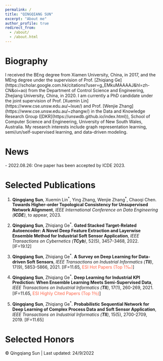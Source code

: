 ```yaml
---
permalink: /
title: "QINGQIANG SUN"
excerpt: "About me"
author_profile: true
redirect_from: 
  - /about/
  - /about.html
---
```


<h1 id="biography"> Biography</h1>
I received the BEng degree from Xiamen University, China, in 2017, and the MEng degree under the supervision of Prof. [Zhiqiang Ge](https://scholar.google.com.hk/citations?user=g_EMkuMAAAAJ&hl=zh-CN&oi=ao) from the Department of Control Science and Engineering, Zhejiang University, China, in 2020. I am currently a PhD candidate under the joint supervision of Prof. [Xuemin Lin](https://www.cse.unsw.edu.au/~lxue/) and Prof. [Wenjie Zhang](https://www.cse.unsw.edu.au/~zhangw/) in the Data and Knowledge Research Group ([DKR](https://unswdb.github.io/index.html)), School of Computer Science and Engineering, University of New South Wales, Australia. My research interests include graph representation learning, semi/un/self-supervised learning, and data-driven modeling. 

<h1 id="news"> News</h1>
- 2022.08.26: One paper has been accepted by ICDE 2023.


<h1 id="publications"> Selected Publications</h1>

1. **Qingqiang Sun**, Xuemin Lin<sup>\*</sup>, Ying Zhang, Wenjie Zhang<sup>\*</sup>, Chaoqi Chen. **Towards Higher-order Topological Consistency for Unsupervised Network Alignment**, *IEEE International Conference on Data Engineering (**ICDE**)*, to appear, 2023.  

2. **Qingqiang Sun**, Zhiqiang Ge<sup>\*</sup>. **Gated Stacked Target-Related Autoencoder: A Novel Deep Feature Extraction and Layerwise Ensemble Method for Industrial Soft Sensor Application**, *IEEE Transactions on Cybernetics (**TCyb**)*, 52(5), 3457-3468, 2022. \[IF=19.12\]  

3. **Qingqiang Sun**, Zhiqiang Ge<sup>\*</sup>. **A Survey on Deep Learning for Data-driven Soft Sensors**, *IEEE Transactions on Industrial Informatics (**TII**)*, 17(9), 5853-5866, 2021. \[IF=11.65, <font color=Tomato>ESI Hot Papers (Top 1‰)</font>\]  

4. **Qingqiang Sun**, Zhiqiang Ge<sup>\*</sup>. **Deep Learning for Industrial KPI Prediction: When Ensemble Learning Meets Semi-Supervised Data**, *IEEE Transactions on Industrial Informatics (**TII**)*, 17(1), 260-269, 2021. \[IF=11.65, <font color=Tomato>ESI Highly Cited Papers (Top 1％)</font>\]  

5. **Qingqiang Sun**, Zhiqiang Ge<sup>\*</sup>. **Probabilistic Sequential Network for Deep Learning of Complex Process Data and Soft Sensor Application**, *IEEE Transactions on Industrial Informatics (**TII**)*, 15(5), 2700-2709, 2019. \[IF=11.65\]  

<h1 id="honors"> Selected Honors</h1>

<!-- Getting started
======
1. Register a GitHub account if you don't have one and confirm your e-mail (required!)
1. Fork [this repository](https://github.com/academicpages/academicpages.github.io) by clicking the "fork" button in the top right. 
1. Go to the repository's settings (rightmost item in the tabs that start with "Code", should be below "Unwatch"). Rename the repository "[your GitHub username].github.io", which will also be your website's URL.
1. Set site-wide configuration and create content & metadata (see below -- also see [this set of diffs](http://archive.is/3TPas) showing what files were changed to set up [an example site](https://getorg-testacct.github.io) for a user with the username "getorg-testacct")
1. Upload any files (like PDFs, .zip files, etc.) to the files/ directory. They will appear at https://[your GitHub username].github.io/files/example.pdf.  
1. Check status by going to the repository settings, in the "GitHub pages" section

Site-wide configuration
------
The main configuration file for the site is in the base directory in [_config.yml](https://github.com/academicpages/academicpages.github.io/blob/master/_config.yml), which defines the content in the sidebars and other site-wide features. You will need to replace the default variables with ones about yourself and your site's github repository. The configuration file for the top menu is in [_data/navigation.yml](https://github.com/academicpages/academicpages.github.io/blob/master/_data/navigation.yml). For example, if you don't have a portfolio or blog posts, you can remove those items from that navigation.yml file to remove them from the header. 

Create content & metadata
------
For site content, there is one markdown file for each type of content, which are stored in directories like _publications, _talks, _posts, _teaching, or _pages. For example, each talk is a markdown file in the [_talks directory](https://github.com/academicpages/academicpages.github.io/tree/master/_talks). At the top of each markdown file is structured data in YAML about the talk, which the theme will parse to do lots of cool stuff. The same structured data about a talk is used to generate the list of talks on the [Talks page](https://academicpages.github.io/talks), each [individual page](https://academicpages.github.io/talks/2012-03-01-talk-1) for specific talks, the talks section for the [CV page](https://academicpages.github.io/cv), and the [map of places you've given a talk](https://academicpages.github.io/talkmap.html) (if you run this [python file](https://github.com/academicpages/academicpages.github.io/blob/master/talkmap.py) or [Jupyter notebook](https://github.com/academicpages/academicpages.github.io/blob/master/talkmap.ipynb), which creates the HTML for the map based on the contents of the _talks directory).

**Markdown generator**

I have also created [a set of Jupyter notebooks](https://github.com/academicpages/academicpages.github.io/tree/master/markdown_generator
) that converts a CSV containing structured data about talks or presentations into individual markdown files that will be properly formatted for the academicpages template. The sample CSVs in that directory are the ones I used to create my own personal website at stuartgeiger.com. My usual workflow is that I keep a spreadsheet of my publications and talks, then run the code in these notebooks to generate the markdown files, then commit and push them to the GitHub repository.

How to edit your site's GitHub repository
------
Many people use a git client to create files on their local computer and then push them to GitHub's servers. If you are not familiar with git, you can directly edit these configuration and markdown files directly in the github.com interface. Navigate to a file (like [this one](https://github.com/academicpages/academicpages.github.io/blob/master/_talks/2012-03-01-talk-1.md) and click the pencil icon in the top right of the content preview (to the right of the "Raw | Blame | History" buttons). You can delete a file by clicking the trashcan icon to the right of the pencil icon. You can also create new files or upload files by navigating to a directory and clicking the "Create new file" or "Upload files" buttons. 

Example: editing a markdown file for a talk
![Editing a markdown file for a talk](/images/editing-talk.png)

For more info
------
More info about configuring academicpages can be found in [the guide](https://academicpages.github.io/markdown/). The [guides for the Minimal Mistakes theme](https://mmistakes.github.io/minimal-mistakes/docs/configuration/) (which this theme was forked from) might also be helpful. -->

<script type="text/javascript" id="clustrmaps" src="//clustrmaps.com/map_v2.js?d=djQAtmR3KX6TaEwxFDWlh01anIcVC0Tbv7U28jpnYzY&cl=ffffff&w=a"></script>
<td align="center" font="Arial">&copy; Qingqiang Sun | Last updated: 24/9/2022</td>
